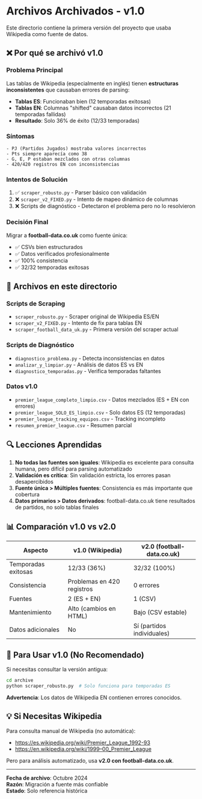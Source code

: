 # Archivos Archivados - v1.0

Este directorio contiene la primera versión del proyecto que usaba Wikipedia como fuente de datos.

## ❌ Por qué se archivó v1.0

### Problema Principal
Las tablas de Wikipedia (especialmente en inglés) tienen **estructuras inconsistentes** que causaban errores de parsing:

- **Tablas ES**: Funcionaban bien (12 temporadas exitosas)
- **Tablas EN**: Columnas "shifted" causaban datos incorrectos (21 temporadas fallidas)
- **Resultado**: Solo 36% de éxito (12/33 temporadas)

### Síntomas
```
- PJ (Partidos Jugados) mostraba valores incorrectos
- Pts siempre aparecía como 38
- G, E, P estaban mezclados con otras columnas
- 420/420 registros EN con inconsistencias
```

### Intentos de Solución
1. ✅ `scraper_robusto.py` - Parser básico con validación
2. ❌ `scraper_v2_FIXED.py` - Intento de mapeo dinámico de columnas
3. ❌ Scripts de diagnóstico - Detectaron el problema pero no lo resolvieron

### Decisión Final
Migrar a **football-data.co.uk** como fuente única:
- ✅ CSVs bien estructurados
- ✅ Datos verificados profesionalmente  
- ✅ 100% consistencia
- ✅ 32/32 temporadas exitosas

## 📁 Archivos en este directorio

### Scripts de Scraping
- `scraper_robusto.py` - Scraper original de Wikipedia ES/EN
- `scraper_v2_FIXED.py` - Intento de fix para tablas EN
- `scraper_football_data_uk.py` - Primera versión del scraper actual

### Scripts de Diagnóstico
- `diagnostico_problema.py` - Detecta inconsistencias en datos
- `analizar_y_limpiar.py` - Análisis de datos ES vs EN
- `diagnostico_temporadas.py` - Verifica temporadas faltantes

### Datos v1.0
- `premier_league_completo_limpio.csv` - Datos mezclados (ES + EN con errores)
- `premier_league_SOLO_ES_limpio.csv` - Solo datos ES (12 temporadas)
- `premier_league_tracking_equipos.csv` - Tracking incompleto
- `resumen_premier_league.csv` - Resumen parcial

## 🔍 Lecciones Aprendidas

1. **No todas las fuentes son iguales**: Wikipedia es excelente para consulta humana, pero difícil para parsing automatizado
2. **Validación es crítica**: Sin validación estricta, los errores pasan desapercibidos
3. **Fuente única > Múltiples fuentes**: Consistencia es más importante que cobertura
4. **Datos primarios > Datos derivados**: football-data.co.uk tiene resultados de partidos, no solo tablas finales

## 📊 Comparación v1.0 vs v2.0

| Aspecto | v1.0 (Wikipedia) | v2.0 (football-data.co.uk) |
|---------|------------------|----------------------------|
| Temporadas exitosas | 12/33 (36%) | 32/32 (100%) |
| Consistencia | Problemas en 420 registros | 0 errores |
| Fuentes | 2 (ES + EN) | 1 (CSV) |
| Mantenimiento | Alto (cambios en HTML) | Bajo (CSV estable) |
| Datos adicionales | No | Sí (partidos individuales) |

## 🚀 Para Usar v1.0 (No Recomendado)

Si necesitas consultar la versión antigua:

```bash
cd archive
python scraper_robusto.py  # Solo funciona para temporadas ES
```

**Advertencia**: Los datos de Wikipedia EN contienen errores conocidos.

## 💡 Si Necesitas Wikipedia

Para consulta manual de Wikipedia (no automática):
- https://es.wikipedia.org/wiki/Premier_League_1992-93
- https://en.wikipedia.org/wiki/1999–00_Premier_League

Pero para análisis automatizado, usa **v2.0 con football-data.co.uk**.

---

**Fecha de archivo**: Octubre 2024  
**Razón**: Migración a fuente más confiable  
**Estado**: Solo referencia histórica